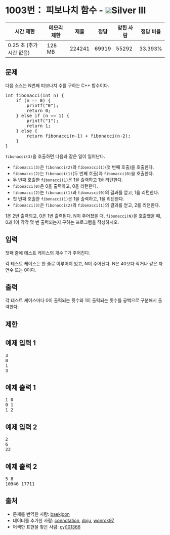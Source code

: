 # 1003번： 피보나치 함수 - <img src="https://static.solved.ac/tier_small/8.svg" style="height:20px" />Silver III


| 시간 제한 | 메모리 제한 | 제출 | 정답 | 맞힌 사람 | 정답 비율 |
| --- | --- | --- | --- | --- | --- |
| 0.25 초 (추가 시간 없음) | 128 MB | 224241 | 69919 | 55292 | 33.393% |


## 문제


다음 소스는 N번째 피보나치 수를 구하는 C++ 함수이다.

<pre>int fibonacci(int n) {
    if (n == 0) {
        printf("0");
        return 0;
    } else if (n == 1) {
        printf("1");
        return 1;
    } else {
        return fibonacci(n‐1) + fibonacci(n‐2);
    }
}
</pre>
<code>fibonacci(3)</code>을 호출하면 다음과 같은 일이 일어난다.
- <code>fibonacci(3)</code>은 <code>fibonacci(2)</code>와 <code>fibonacci(1)</code>(첫 번째 호출)을 호출한다.
- <code>fibonacci(2)</code>는 <code>fibonacci(1)</code>(두 번째 호출)과 <code>fibonacci(0)</code>을 호출한다.
- 두 번째 호출한 <code>fibonacci(1)</code>은 1을 출력하고 1을 리턴한다.
- <code>fibonacci(0)</code>은 0을 출력하고, 0을 리턴한다.
- <code>fibonacci(2)</code>는 <code>fibonacci(1)</code>과 <code>fibonacci(0)</code>의 결과를 얻고, 1을 리턴한다.
- 첫 번째 호출한 <code>fibonacci(1)</code>은 1을 출력하고, 1을 리턴한다.
- <code>fibonacci(3)</code>은 <code>fibonacci(2)</code>와 <code>fibonacci(1)</code>의 결과를 얻고, 2를 리턴한다.

1은 2번 출력되고, 0은 1번 출력된다. N이 주어졌을 때, <code>fibonacci(N)</code>을 호출했을 때, 0과 1이 각각 몇 번 출력되는지 구하는 프로그램을 작성하시오.



## 입력


첫째 줄에 테스트 케이스의 개수 T가 주어진다.

각 테스트 케이스는 한 줄로 이루어져 있고, N이 주어진다. N은 40보다 작거나 같은 자연수 또는 0이다.




## 출력


각 테스트 케이스마다 0이 출력되는 횟수와 1이 출력되는 횟수를 공백으로 구분해서 출력한다.




## 제한




## 예제 입력 1


<pre>3
0
1
3
</pre>


## 예제 출력 1


<pre>1 0
0 1
1 2
</pre>




## 예제 입력 2


<pre>2
6
22
</pre>


## 예제 출력 2


<pre>5 8
10946 17711
</pre>






## 출처


- 문제를 번역한 사람: [baekjoon](/user/baekjoon)
- 데이터를 추가한 사람: [connotation](/user/connotation), [doju](/user/doju), [wonrok97](/user/wonrok97)
- 어색한 표현을 찾은 사람: [cyj101366](/user/cyj101366)





